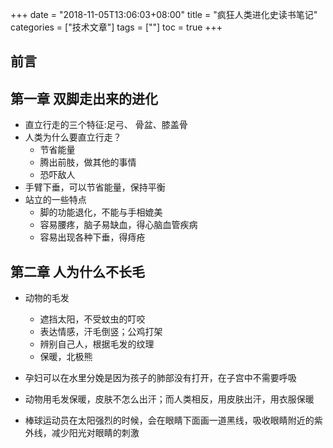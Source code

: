 +++
date = "2018-11-05T13:06:03+08:00" title = "疯狂人类进化史读书笔记" categories = ["技术文章"] tags = [""] toc = true
+++


## 前言 ##

## 第一章 双脚走出来的进化 ##

- 直立行走的三个特征:足弓、 骨盆、膝盖骨
- 人类为什么要直立行走？
  - 节省能量
  - 腾出前肢，做其他的事情
  - 恐吓敌人
- 手臂下垂，可以节省能量，保持平衡
- 站立的一些特点
  - 脚的功能退化，不能与手相媲美
  - 容易腰疼，脑子易缺血，得心脑血管疾病
  - 容易出现各种下垂，得痔疮

## 第二章 人为什么不长毛 ##
- 动物的毛发
  - 遮挡太阳，不受蚊虫的叮咬
  - 表达情感，汗毛倒竖；公鸡打架
  - 辨别自己人，根据毛发的纹理
  - 保暖，北极熊
 
- 孕妇可以在水里分娩是因为孩子的肺部没有打开，在子宫中不需要呼吸
- 动物用毛发保暖，皮肤不怎么出汗；而人类相反，用皮肤出汗，用衣服保暖
- 棒球运动员在太阳强烈的时候，会在眼睛下面画一道黑线，吸收眼睛附近的紫外线，减少阳光对眼睛的刺激
  
  

